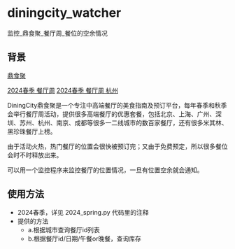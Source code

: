 # diningcity_watcher
监控_鼎食聚_餐厅周_餐位的空余情况

## 背景
[鼎食聚](https://www.diningcity.cn/) 

[2024春季 餐厅周](https://restaurantweek.diningcity.cn/lang/zh)
[2024春季 餐厅周 杭州](https://restaurantweek.diningcity.cn/lang/zh/cities/hangzhou/restaurants)

DiningCity鼎食聚是一个专注中高端餐厅的美食指南及预订平台，每年春季和秋季会举行餐厅周活动，提供很多高端餐厅的优惠套餐，包括北京、上海、广州、深圳、苏州、杭州、南京、成都等很多一二线城市的数百家餐厅，还有很多米其林、黑珍珠餐厅上榜。

由于活动火热，热门餐厅的位置会很快被预订完；又由于免费预定，所以很多餐位会时不时释放出来。

可以用一个监控程序来监控餐厅的位置情况，一旦有位置空余就会通知。

## 使用方法
- 2024春季，详见 2024_spring.py 代码里的注释
- 提供的方法
  - a.根据城市查询餐厅id列表
  - b.根据餐厅id/日期/午餐or晚餐，查询库存